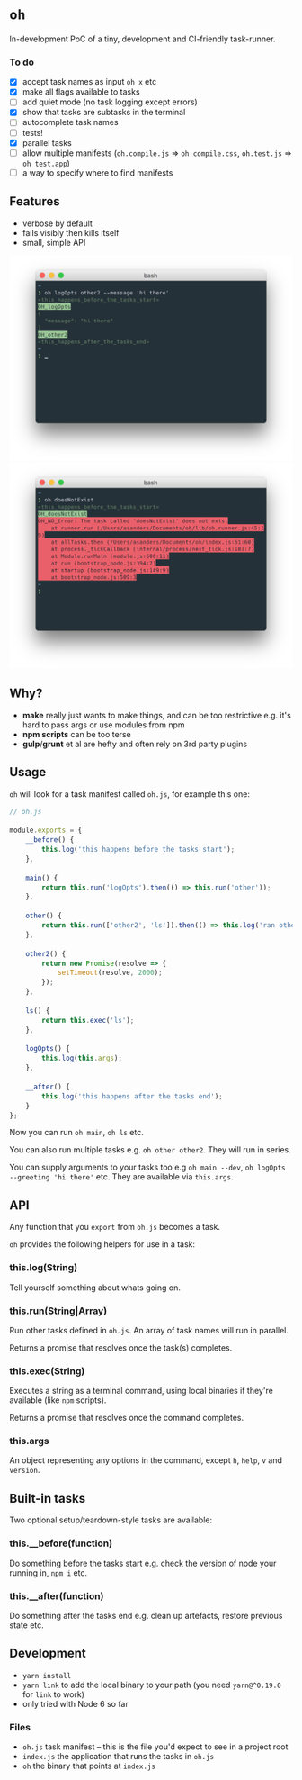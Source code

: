 # `oh`

In-development PoC of a tiny, development and CI-friendly task-runner.

### To do
- [x] accept task names as input `oh x` etc
- [x] make all flags available to tasks
- [ ] add quiet mode (no task logging except errors)
- [x] show that tasks are subtasks in the terminal
- [ ] autocomplete task names
- [ ] tests!
- [x] parallel tasks
- [ ] allow multiple manifests (`oh.compile.js` => `oh compile.css`, `oh.test.js` => `oh test.app`)
- [ ] a way to specify where to find manifests

## Features

- verbose by default
- fails visibly then kills itself
- small, simple API

![](screenshots/running.png)
![](screenshots/error.png)

## Why?

- **make** really just wants to make things, and can be too restrictive e.g. it's hard to pass args or use modules from npm
- **npm scripts** can be too terse
- **gulp**/**grunt** et al are hefty and often rely on 3rd party plugins

## Usage
`oh` will look for a task manifest called `oh.js`, for example this one:

```javascript
// oh.js

module.exports = {
    __before() {
        this.log('this happens before the tasks start');
    },

    main() {
        return this.run('logOpts').then(() => this.run('other'));
    },

    other() {
        return this.run(['other2', 'ls']).then(() => this.log('ran others'));
    },

    other2() {
        return new Promise(resolve => {
            setTimeout(resolve, 2000);
        });
    },

    ls() {
        return this.exec('ls');
    },

    logOpts() {
        this.log(this.args);
    },

    __after() {
        this.log('this happens after the tasks end');
    }
};

```
Now you can run `oh main`, `oh ls` etc.

You can also run multiple tasks e.g. `oh other other2`. They will run in series. 

You can supply arguments to your tasks too e.g `oh main --dev`, `oh logOpts --greeting 'hi there'` etc. They are available via `this.args`.

## API
Any function that you `export` from `oh.js` becomes a task.

`oh` provides the following helpers for use in a task:

### this.log(String)
Tell yourself something about whats going on.

### this.run(String|Array)
Run other tasks defined in `oh.js`. An array of task names will run in parallel.

Returns a promise that resolves once the task(s) completes.

### this.exec(String)
Executes a string as a terminal command, using local binaries if they're available (like `npm` scripts).

Returns a promise that resolves once the command completes.

### this.args
An object representing any options in the command, except `h`, `help`, `v` and `version`.

## Built-in tasks

Two optional setup/teardown-style tasks are available:

### this.__before(function)
Do something before the tasks start e.g. check the version of node your running in, `npm i` etc.

### this.__after(function)
Do something after the tasks end e.g. clean up artefacts, restore previous state etc.


## Development
- `yarn install`
- `yarn link` to add the local binary to your path (you need `yarn@^0.19.0` for `link` to work)
- only tried with Node 6 so far

### Files
- `oh.js` task manifest – this is the file you'd expect to see in a project root
- `index.js` the application that runs the tasks in `oh.js`
- `oh` the binary that points at `index.js`

